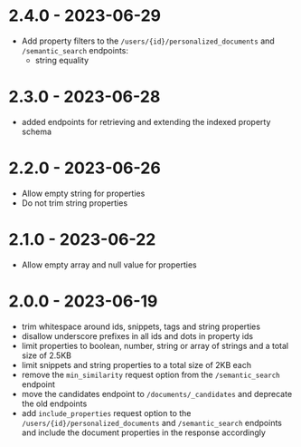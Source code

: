 # 2.4.0 - 2023-06-29

- Add property filters to the `/users/{id}/personalized_documents` and `/semantic_search` endpoints:
    - string equality

# 2.3.0 - 2023-06-28

- added endpoints for retrieving and extending the
  indexed property schema

# 2.2.0 - 2023-06-26

- Allow empty string for properties
- Do not trim string properties

# 2.1.0 - 2023-06-22

- Allow empty array and null value for properties

# 2.0.0 - 2023-06-19

- trim whitespace around ids, snippets, tags and string properties
- disallow underscore prefixes in all ids and dots in property ids
- limit properties to boolean, number, string or array of strings and a total size of 2.5KB
- limit snippets and string properties to a total size of 2KB each
- remove the `min_similarity` request option from the `/semantic_search` endpoint
- move the candidates endpoint to `/documents/_candidates` and deprecate the old endpoints
- add `include_properties` request option to the `/users/{id}/personalized_documents` and `/semantic_search` endpoints and include the document properties in the response accordingly
